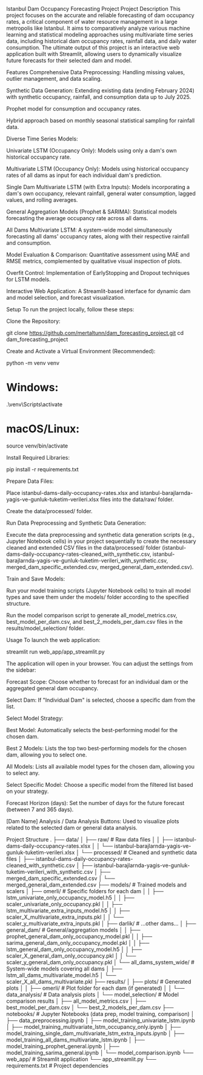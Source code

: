 Istanbul Dam Occupancy Forecasting Project
Project Description
This project focuses on the accurate and reliable forecasting of dam occupancy rates, a critical component of water resource management in a large metropolis like Istanbul. It aims to comparatively analyze various machine learning and statistical modeling approaches using multivariate time series data, including historical dam occupancy rates, rainfall data, and daily water consumption. The ultimate output of this project is an interactive web application built with Streamlit, allowing users to dynamically visualize future forecasts for their selected dam and model.

Features
Comprehensive Data Preprocessing: Handling missing values, outlier management, and data scaling.

Synthetic Data Generation: Extending existing data (ending February 2024) with synthetic occupancy, rainfall, and consumption data up to July 2025.

Prophet model for consumption and occupancy rates.

Hybrid approach based on monthly seasonal statistical sampling for rainfall data.

Diverse Time Series Models:

Univariate LSTM (Occupancy Only): Models using only a dam's own historical occupancy rate.

Multivariate LSTM (Occupancy Only): Models using historical occupancy rates of all dams as input for each individual dam's prediction.

Single Dam Multivariate LSTM (with Extra Inputs): Models incorporating a dam's own occupancy, relevant rainfall, general water consumption, lagged values, and rolling averages.

General Aggregation Models (Prophet & SARIMA): Statistical models forecasting the average occupancy rate across all dams.

All Dams Multivariate LSTM: A system-wide model simultaneously forecasting all dams' occupancy rates, along with their respective rainfall and consumption.

Model Evaluation & Comparison: Quantitative assessment using MAE and RMSE metrics, complemented by qualitative visual inspection of plots.

Overfit Control: Implementation of EarlyStopping and Dropout techniques for LSTM models.

Interactive Web Application: A Streamlit-based interface for dynamic dam and model selection, and forecast visualization.

Setup
To run the project locally, follow these steps:

Clone the Repository:

git clone https://github.com/mertaltunn/dam_forecasting_project.git
cd dam_forecasting_project

Create and Activate a Virtual Environment (Recommended):

python -m venv venv
# Windows:
.\venv\Scripts\activate
# macOS/Linux:
source venv/bin/activate

Install Required Libraries:

pip install -r requirements.txt


Prepare Data Files:

Place istanbul-dams-daily-occupancy-rates.xlsx and istanbul-barajlarnda-yagis-ve-gunluk-tuketim-verileri.xlsx files into the data/raw/ folder.

Create the data/processed/ folder.

Run Data Preprocessing and Synthetic Data Generation:

Execute the data preprocessing and synthetic data generation scripts (e.g., Jupyter Notebook cells) in your project sequentially to create the necessary cleaned and extended CSV files in the data/processed/ folder (istanbul-dams-daily-occupancy-rates-cleaned_with_synthetic.csv, istanbul-barajlarnda-yagis-ve-gunluk-tuketim-verileri_with_synthetic.csv, merged_dam_specific_extended.csv, merged_general_dam_extended.csv).

Train and Save Models:

Run your model training scripts (Jupyter Notebook cells) to train all model types and save them under the models/ folder according to the specified structure.

Run the model comparison script to generate all_model_metrics.csv, best_model_per_dam.csv, and best_2_models_per_dam.csv files in the results/model_selection/ folder.

Usage
To launch the web application:

streamlit run web_app/app_streamlit.py

The application will open in your browser. You can adjust the settings from the sidebar:

Forecast Scope: Choose whether to forecast for an individual dam or the aggregated general dam occupancy.

Select Dam: If "Individual Dam" is selected, choose a specific dam from the list.

Select Model Strategy:

Best Model: Automatically selects the best-performing model for the chosen dam.

Best 2 Models: Lists the top two best-performing models for the chosen dam, allowing you to select one.

All Models: Lists all available model types for the chosen dam, allowing you to select any.

Select Specific Model: Choose a specific model from the filtered list based on your strategy.

Forecast Horizon (days): Set the number of days for the future forecast (between 7 and 365 days).

[Dam Name] Analysis / Data Analysis Buttons: Used to visualize plots related to the selected dam or general data analysis.

Project Structure
.
├── data/
│   ├── raw/                      # Raw data files
│   │   ├── istanbul-dams-daily-occupancy-rates.xlsx
│   │   └── istanbul-barajlarnda-yagis-ve-gunluk-tuketim-verileri.xlsx
│   └── processed/                # Cleaned and synthetic data files
│       ├── istanbul-dams-daily-occupancy-rates-cleaned_with_synthetic.csv
│       ├── istanbul-barajlarnda-yagis-ve-gunluk-tuketim-verileri_with_synthetic.csv
│       ├── merged_dam_specific_extended.csv
│       └── merged_general_dam_extended.csv
├── models/                       # Trained models and scalers
│   ├── omerli/                   # Specific folders for each dam
│   │   ├── lstm_univariate_only_occupancy_model.h5
│   │   ├── scaler_univariate_only_occupancy.pkl
│   │   ├── lstm_multivariate_extra_inputs_model.h5
│   │   ├── scaler_X_multivariate_extra_inputs.pkl
│   │   └── scaler_y_multivariate_extra_inputs.pkl
│   ├── darlik/                   # ...other dams...
│   ├── general_dam/              # General/aggregation models
│   │   ├── prophet_general_dam_only_occupancy_model.pkl
│   │   ├── sarima_general_dam_only_occupancy_model.pkl
│   │   ├── lstm_general_dam_only_occupancy_model.h5
│   │   ├── scaler_X_general_dam_only_occupancy.pkl
│   │   └── scaler_y_general_dam_only_occupancy.pkl
│   └── all_dams_system_wide/     # System-wide models covering all dams
│       ├── lstm_all_dams_multivariate_model.h5
│       └── scaler_X_all_dams_multivariate.pkl
├── results/
│   ├── plots/                    # Generated plots
│   │   ├── omerli/               # Plot folder for each dam (if generated)
│   │   └── data_analysis/        # Data analysis plots
│   └── model_selection/          # Model comparison results
│       ├── all_model_metrics.csv
│       ├── best_model_per_dam.csv
│       └── best_2_models_per_dam.csv
├── notebooks/                    # Jupyter Notebooks (data prep, model training, comparison)
│   ├── data_preprocessing.ipynb
│   ├── model_training_univariate_lstm.ipynb
│   ├── model_training_multivariate_lstm_occupancy_only.ipynb
│   ├── model_training_single_dam_multivariate_lstm_extra_inputs.ipynb
│   ├── model_training_all_dams_multivariate_lstm.ipynb
│   ├── model_training_prophet_general.ipynb
│   ├── model_training_sarima_general.ipynb
│   └── model_comparison.ipynb
└── web_app/                      # Streamlit application
    └── app_streamlit.py
└── requirements.txt              # Project dependencies

 
